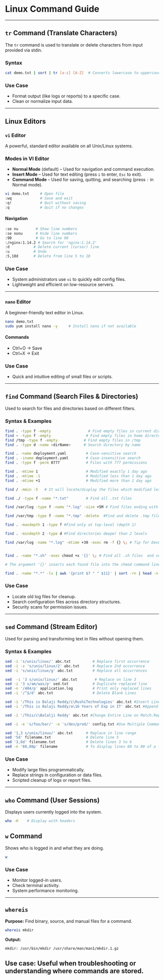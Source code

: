 # Linux Command Guide

---
## `tr` Command (Translate Characters)
The `tr` command is used to translate or delete characters from input provided via stdin.

### Syntax
```bash
cat demo.txt | sort | tr [a-z] [A-Z]  # Converts lowercase to uppercase
```

### Use Case
- Format output (like logs or reports) to a specific case.
- Clean or normalize input data.

---

## Linux Editors

### `vi` Editor
A powerful, standard editor available on all Unix/Linux systems.

### Modes in VI Editor
- **Normal Mode** (default) – Used for navigation and command execution.
- **Insert Mode** – Used for text editing (press `i` to enter, `Esc` to exit).
- **Command Mode** – Used for saving, quitting, and searching (press `:` in Normal mode).


```bash
vi demo.txt     # Open file
:wq             # Save and exit
:q!             # Quit without saving
:q              # Quit if no changes
```

#### Navigation
```bash
:se nu        # Show line numbers
:se nonu      # Hide line numbers
:90           # Go to line 90
:/nginx:1.14.2 # Search for 'nginx:1.14.2'
:d           # Delete current (cursor) line
:u           # Undo
:5,10d       # Delete from line 5 to 10
```

### Use Case
- System administrators use `vi` to quickly edit config files.
- Lightweight and efficient on low-resource servers.

---

### `nano` Editor
A beginner-friendly text editor in Linux.

```bash
nano demo.txt
sudo yum install nano -y     # Install nano if not available
```

#### Commands
- Ctrl+O  → Save
- Ctrl+X  → Exit

### Use Case
- Quick and intuitive editing of small files or scripts.

---

## `find` Command (Search Files & Directories)
Used to search for files and directories based on different filters.

### Syntax & Examples
```bash
find . -type f -empty                 # Find empty files in current directory
find ~ -type f -empty                # Find empty files in home directory
find /tmp -type f -empty            # Find empty files in /tmp
find . -type d -name <dirName>      # Search directory by name

find . -name deployment.yaml         # Case-sensitive search
find . -iname deployment.yaml        # Case-insensitive search
find . -type f -perm 0777            # Files with 777 permissions

find . -mtime 1                      # Modified exactly 1 day ago
find . -mtime -1                     # Modified less than 1 day ago
find . -mtime +1                     # Modified more than 1 day ago

find / -mmin -5   # It will locate/display the files which modified less than 5 minutes ago.

find ./ -type f -name "*.txt"        # Find all .txt files

find /var/log -type f -name "*.log" -size +5M # Find files ending with .log and file size > 5M

find /var/tmp -type f -name "*.tmp" -delete  #Find and delete .tmp files

find . -maxdepth 1 -type f #Find only at top-level (depth 1)

find . -mindepth 2 -type d #Find directories deeper than 2 levels

find /var/log -name "*.log" -mtime +30 -exec rm -f {} \; # Tip for DevOps Use Case Clean up logs older than 30 days:


find . -name "*.sh" -exec chmod +x '{}' \; # Find all .sh files  and set executable permissions to all sh files in current directory.

# The argument '{}' inserts each found file into the chmod command line. The \; argument indicates the exec command line has ended.

find . -name "*.*" -ls | awk '{print $7 " " $11}' | sort -rn | head -n 10 # Find ten largest files in the current directory and recursion through all subdirectories


```

### Use Case
- Locate old log files for cleanup.
- Search configuration files across directory structures.
- Security scans for permission issues.

---

## `sed` Command (Stream Editor)
Used for parsing and transforming text in files without opening them.

### Syntax & Examples
```bash
sed -i 's/unix/linux/' abc.txt          # Replace first occurrence
sed -i -z 's/unix/linux/2' abc.txt      # Replace 2nd occurrence
sed -i 's/unix/linux/g' abc.txt         # Replace all occurrences

sed  -i '3 s/unix/linux/' abc.txt        # Replace on line 3
sed -i '3 s/am/was/p' sed.txt           # Duplicate replaced line
sed -n '/404/p' application.log         # Print only replaced lines
sed -i '/^$/d' abc.txt                  # Delete Blank Lines

sed -i '/This is Balaji Reddy/i\RushiTechnologies' abc.txt #Insert Line Before Match
sed -i '/This is Balaji Reddy/a\16 Years of Exp in IT' abc.txt #Append Line After Match

sed -i '/This/c\Balalji Reddy' abc.txt #Change Entire Line on Match.Replaces the full line where This is found.

sed -i -e 's/foo/bar/' -e 's/dev/prod/' config.txt #Use Multiple Commands,Chains two substitutions.

sed '1,3 s/unix/linux/' abc.txt      # Replace in line range
sed '5d' filename.txt                # Delete line 5
sed '3,6d' filename.txt              # Delete lines 3 to 6
sed -n '60,80p' filename             # To display lines 60 to 80 of a file using sed

```

### Use Case
- Modify large files programmatically.
- Replace strings in configuration or data files.
- Scripted cleanup of logs or report files.

---

## `who` Command (User Sessions)
Displays users currently logged into the system.

```bash
who -H    # Display with headers
```

## `w` Command
Shows who is logged in and what they are doing.

```bash
w
```

### Use Case
- Monitor logged-in users.
- Check terminal activity.
- System performance monitoring.

---
## `whereis`
**Purpose:** Find binary, source, and manual files for a command.

```bash
whereis mkdir
```
**Output:**
```
mkdir: /usr/bin/mkdir /usr/share/man/man1/mkdir.1.gz
```
**Use case:** Useful when troubleshooting or understanding where commands are stored.
---

